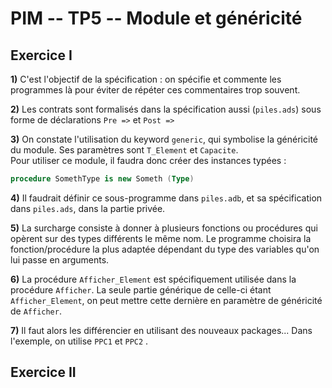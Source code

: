 # PIM -- TP5 -- Module et généricité

## Exercice I

**1)** C'est l'objectif de la spécification : on spécifie et commente les programmes là pour éviter de répéter ces commentaires trop souvent.

**2)** Les contrats sont formalisés dans la spécification aussi (`piles.ads`) sous forme de déclarations `Pre =>` et `Post =>`

**3)** On constate l'utilisation du keyword `generic`, qui symbolise la généricité du module. Ses paramètres sont `T_Element` et `Capacite`. <br>
Pour utiliser ce module, il faudra donc créer des instances typées :

```ada
procedure SomethType is new Someth (Type)
```

**4)** Il faudrait définir ce sous-programme dans `piles.adb`, et sa spécification dans `piles.ads`, dans la partie privée.

**5)** La surcharge consiste à donner à plusieurs fonctions ou procédures qui opèrent sur des types différents le même nom. Le programme choisira la fonction/procédure la plus adaptée dépendant du type des variables qu'on lui passe en arguments.

**6)** La procédure `Afficher_Element` est spécifiquement utilisée dans  la procédure `Afficher`. La seule partie générique de celle-ci étant `Afficher_Element`, on peut mettre cette dernière en paramètre de généricité de `Afficher`.

**7)** Il faut alors les différencier en utilisant des nouveaux packages... Dans l'exemple, on utilise `PPC1` et `PPC2` .



## Exercice II

 
